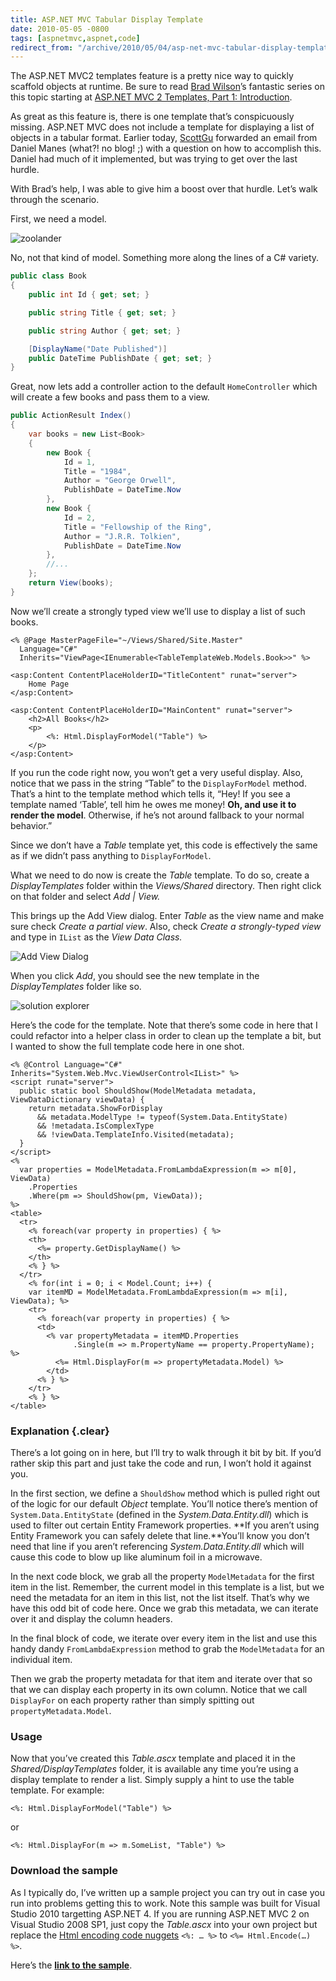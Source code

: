 ```yaml
---
title: ASP.NET MVC Tabular Display Template
date: 2010-05-05 -0800
tags: [aspnetmvc,aspnet,code]
redirect_from: "/archive/2010/05/04/asp-net-mvc-tabular-display-template.aspx/"
---
```


The ASP.NET MVC2 templates feature is a pretty nice way to quickly
scaffold objects at runtime. Be sure to read [Brad
Wilson](http://bradwilson.typepad.com/blog/ "Brad Wilson's blog")’s
fantastic series on this topic starting at [ASP.NET MVC 2 Templates,
Part 1:
Introduction](http://bradwilson.typepad.com/blog/2009/10/aspnet-mvc-2-templates-part-1-introduction.html "ASP.NET MVC 2 Templates").

As great as this feature is, there is one template that’s conspicuously
missing. ASP.NET MVC does not include a template for displaying a list
of objects in a tabular format. Earlier today,
[ScottGu](http://weblogs.asp.net/scottgu/ "ScottGu's Blog") forwarded an
email from Daniel Manes (what?! no blog! ;) with a question on how to
accomplish this. Daniel had much of it implemented, but was trying to
get over the last hurdle.

With Brad’s help, I was able to give him a boost over that hurdle. Let’s
walk through the scenario.

First, we need a model.

![zoolander](https://haacked.com/images/haacked_com/WindowsLiveWriter/TabularDisplayTemplate_12625/zoolander_3.jpg "zoolander")

No, not that kind of model. Something more along the lines of a C#
variety.

```csharp
public class Book
{
    public int Id { get; set; }

    public string Title { get; set; }

    public string Author { get; set; }

    [DisplayName("Date Published")]
    public DateTime PublishDate { get; set; }
}
```

Great, now lets add a controller action to the default `HomeController`
which will create a few books and pass them to a view.

```csharp
public ActionResult Index()
{
    var books = new List<Book>
    {
        new Book { 
            Id = 1, 
            Title = "1984", 
            Author = "George Orwell", 
            PublishDate = DateTime.Now 
        },
        new Book { 
            Id = 2, 
            Title = "Fellowship of the Ring", 
            Author = "J.R.R. Tolkien", 
            PublishDate = DateTime.Now 
        },
        //...
    };
    return View(books);
}
```

Now we’ll create a strongly typed view we’ll use to display a list of
such books.

```aspx-cs
<% @Page MasterPageFile="~/Views/Shared/Site.Master"
  Language="C#"
  Inherits="ViewPage<IEnumerable<TableTemplateWeb.Models.Book>>" %>

<asp:Content ContentPlaceHolderID="TitleContent" runat="server">
    Home Page
</asp:Content>

<asp:Content ContentPlaceHolderID="MainContent" runat="server">
    <h2>All Books</h2>
    <p>
        <%: Html.DisplayForModel("Table") %>
    </p>
</asp:Content>
```

If you run the code right now, you won’t get a very useful display.
Also, notice that we pass in the string “Table” to the `DisplayForModel`
method. That’s a hint to the template method which tells it, “Hey! If
you see a template named ‘Table’, tell him he owes me money! **Oh, and
use it to render the model**. Otherwise, if he’s not around fallback to
your normal behavior.”

Since we don’t have a *Table* template yet, this code is effectively the
same as if we didn’t pass anything to `DisplayForModel`.

What we need to do now is create the *Table* template. To do so, create
a *DisplayTemplates* folder within the *Views/Shared* directory. Then
right click on that folder and select *Add | View.*

This brings up the Add View dialog. Enter *Table* as the view name and
make sure check *Create a partial view*. Also, check *Create a
strongly-typed view* and type in `IList` as the *View Data Class.*

![Add View
Dialog](https://haacked.com/images/haacked_com/WindowsLiveWriter/TabularDisplayTemplate_12625/Add%20View_3.png "Add View Dialog")

When you click *Add*, you should see the new template in the
*DisplayTemplates* folder like so.

![solution
explorer](https://haacked.com/images/haacked_com/WindowsLiveWriter/TabularDisplayTemplate_12625/solution-explorer_5.png "solution explorer")

Here’s the code for the template. Note that there’s some code in here
that I could refactor into a helper class in order to clean up the
template a bit, but I wanted to show the full template code here in one
shot.

```aspx-cs
<% @Control Language="C#" Inherits="System.Web.Mvc.ViewUserControl<IList>" %>
<script runat="server">
  public static bool ShouldShow(ModelMetadata metadata,       ViewDataDictionary viewData) {
    return metadata.ShowForDisplay
      && metadata.ModelType != typeof(System.Data.EntityState)
      && !metadata.IsComplexType
      && !viewData.TemplateInfo.Visited(metadata);
  }
</script>
<%
  var properties = ModelMetadata.FromLambdaExpression(m => m[0], ViewData)
    .Properties
    .Where(pm => ShouldShow(pm, ViewData));
%>
<table>
  <tr>
    <% foreach(var property in properties) { %>        
    <th>
      <%= property.GetDisplayName() %>
    </th>
    <% } %>
  </tr>
    <% for(int i = 0; i < Model.Count; i++) {
    var itemMD = ModelMetadata.FromLambdaExpression(m => m[i], ViewData); %>
    <tr>
      <% foreach(var property in properties) { %>
      <td>
        <% var propertyMetadata = itemMD.Properties
              .Single(m => m.PropertyName == property.PropertyName); %>  
          <%= Html.DisplayFor(m => propertyMetadata.Model) %>
        </td>
      <% } %>
    </tr>
    <% } %>
</table>
```

### Explanation {.clear}

There’s a lot going on in here, but I’ll try to walk through it bit by
bit. If you’d rather skip this part and just take the code and run, I
won’t hold it against you.

In the first section, we define a `ShouldShow` method which is pulled
right out of the logic for our default *Object* template. You’ll notice
there’s mention of `System.Data.EntityState` (defined in the
*System.Data.Entity.dll*) which is used to filter out certain Entity
Framework properties. **If you aren’t using Entity Framework you can
safely delete that line.**You’ll know you don’t need that line if you
aren’t referencing *System.Data.Entity.dll* which will cause this code
to blow up like aluminum foil in a microwave.

In the next code block, we grab all the property `ModelMetadata` for the
first item in the list. Remember, the current model in this template is
a list, but we need the metadata for an item in this list, not the list
itself. That’s why we have this odd bit of code here. Once we grab this
metadata, we can iterate over it and display the column headers.

In the final block of code, we iterate over every item in the list and
use this handy dandy `FromLambdaExpression` method to grab the
`ModelMetadata` for an individual item.

Then we grab the property metadata for that item and iterate over that
so that we can display each property in its own column. Notice that we
call `DisplayFor` on each property rather than simply spitting out
`propertyMetadata.Model`.

### Usage

Now that you’ve created this *Table.ascx* template and placed it in the
*Shared/DisplayTemplates* folder, it is available any time you’re using
a display template to render a list. Simply supply a hint to use the
table template. For example:

`<%: Html.DisplayForModel("Table") %>`

or

`<%: Html.DisplayFor(m => m.SomeList, "Table") %>`

### Download the sample

As I typically do, I’ve written up a sample project you can try out in
case you run into problems getting this to work. Note this sample was
built for Visual Studio 2010 targetting ASP.NET 4. If you are running
ASP.NET MVC 2 on Visual Studio 2008 SP1, just copy the *Table.ascx* into
your own project but replace the [Html encoding code
nuggets](https://haacked.com/archive/2009/09/25/html-encoding-code-nuggets.aspx "Html Encoding Code Blocks with ASP.NET 4") `<%: … %>`
to `<%= Html.Encode(…) %>`.

Here’s the [**link to the
sample**](http://code.haacked.com/mvc-2/TableTemplateDemo.zip "Download TableTemplateDemo").


